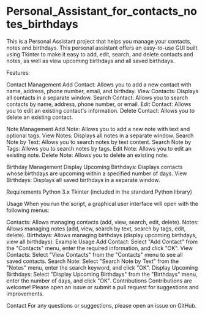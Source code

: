 # Personal_Assistant_for_contacts_notes_birthdays
This is a Personal Assistant project that helps you manage your contacts, notes and birthdays. This personal assistant offers an easy-to-use GUI built using Tkinter to make it easy to add, edit, search, and delete contacts and notes, as well as view upcoming birthdays and all saved birthdays.

Features: 

Contact Management
Add Contact: Allows you to add a new contact with name, address, phone number, email, and birthday.
View Contacts: Displays all contacts in a separate window.
Search Contact: Allows you to search contacts by name, address, phone number, or email.
Edit Contact: Allows you to edit an existing contact's information.
Delete Contact: Allows you to delete an existing contact.

Note Management
Add Note: Allows you to add a new note with text and optional tags.
View Notes: Displays all notes in a separate window.
Search Note by Text: Allows you to search notes by text content.
Search Note by Tags: Allows you to search notes by tags.
Edit Note: Allows you to edit an existing note.
Delete Note: Allows you to delete an existing note.

Birthday Management
Display Upcoming Birthdays: Displays contacts whose birthdays are upcoming within a specified number of days.
View Birthdays: Displays all saved birthdays in a separate window.


Requirements
Python 3.x
Tkinter (included in the standard Python library)

Usage
When you run the script, a graphical user interface will open with the following menus:

Contacts: Allows managing contacts (add, view, search, edit, delete).
Notes: Allows managing notes (add, view, search by text, search by tags, edit, delete).
Birthdays: Allows managing birthdays (display upcoming birthdays, view all birthdays).
Example Usage
Add Contact: Select "Add Contact" from the "Contacts" menu, enter the required information, and click "OK".
View Contacts: Select "View Contacts" from the "Contacts" menu to see all saved contacts.
Search Note: Select "Search Note by Text" from the "Notes" menu, enter the search keyword, and click "OK".
Display Upcoming Birthdays: Select "Display Upcoming Birthdays" from the "Birthdays" menu, enter the number of days, and click "OK".
Contributions
Contributions are welcome! Please open an issue or submit a pull request for suggestions and improvements.

Contact
For any questions or suggestions, please open an issue on GitHub.

